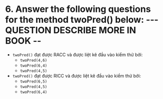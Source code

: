 ﻿# 6. Answer the following questions for the method twoPred() below:  ---QUESTION DESCRIBE MORE IN BOOK --

- ``twoPred()`` đạt được RACC và được liệt kê đầu vào kiểm thử bởi:
	+ ``twoPred(4,6)``
	+ ``twoPred(6,4)``
	+ ``twoPred(4,5)``
- ``twoPred()`` đạt được RICC và được liệt kê đầu vào kiểm thử bởi:
	+ ``twoPred(6,5)``
	+ ``twoPred(4,5)``
	+ ``twoPred(6,4)``
